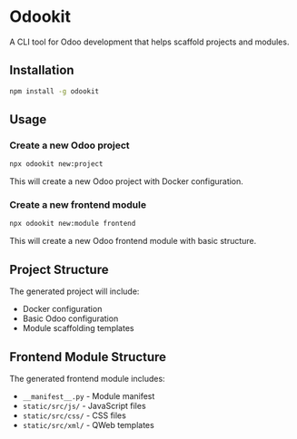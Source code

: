 # Odookit

A CLI tool for Odoo development that helps scaffold projects and modules.

## Installation

```bash
npm install -g odookit
```

## Usage

### Create a new Odoo project

```bash
npx odookit new:project
```

This will create a new Odoo project with Docker configuration.

### Create a new frontend module

```bash
npx odookit new:module frontend
```

This will create a new Odoo frontend module with basic structure.

## Project Structure

The generated project will include:
- Docker configuration
- Basic Odoo configuration
- Module scaffolding templates

## Frontend Module Structure

The generated frontend module includes:
- `__manifest__.py` - Module manifest
- `static/src/js/` - JavaScript files
- `static/src/css/` - CSS files
- `static/src/xml/` - QWeb templates
